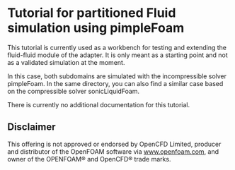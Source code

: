 # Tutorial for partitioned Fluid simulation using pimpleFoam

This tutorial is currently used as a workbench for testing and extending the fluid-fluid module of the adapter. It is only meant as a starting point and not as a validated simulation at the moment.

In this case, both subdomains are simulated with the incompressible solver pimpleFoam. In the same directory, you can also find a similar case based on the compressible solver sonicLiquidFoam.

There is currently no additional documentation for this tutorial.

## Disclaimer

This offering is not approved or endorsed by OpenCFD Limited, producer and distributor of the OpenFOAM software via www.openfoam.com, and owner of the OPENFOAM® and OpenCFD® trade marks.
